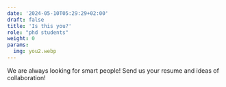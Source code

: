 ```yaml
---
date: '2024-05-10T05:29:29+02:00'
draft: false
title: 'Is this you?'
role: "phd students"
weight: 0 
params:
  img: you2.webp
---
```


We are always looking for smart people! Send us your resume and ideas of collaboration!
